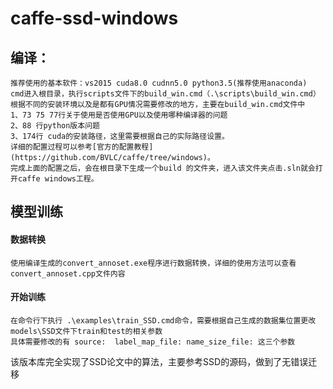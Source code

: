 # caffe-ssd-windows

## 编译：
    推荐使用的基本软件：vs2015 cuda8.0 cudnn5.0 python3.5(推荐使用anaconda) 
    cmd进入根目录，执行scripts文件下的build_win.cmd（.\scripts\build_win.cmd）
    根据不同的安装环境以及是都有GPU情况需要修改的地方，主要在build_win.cmd文件中
    1、73 75 77行关于使用是否使用GPU以及使用哪种编译器的问题
    2、88 行python版本问题
    3、174行 cuda的安装路径，这里需要根据自己的实际路径设置。
    详细的配置过程可以参考[官方的配置教程](https://github.com/BVLC/caffe/tree/windows)。
    完成上面的配置之后，会在根目录下生成一个build 的文件夹，进入该文件夹点击.sln就会打开caffe windows工程。
## 模型训练

#### 数据转换
    使用编译生成的convert_annoset.exe程序进行数据转换，详细的使用方法可以查看convert_annoset.cpp文件内容
    
#### 开始训练
    在命令行下执行 .\examples\train_SSD.cmd命令，需要根据自己生成的数据集位置更改models\SSD文件下train和test的相关参数
    具体需要修改的有 source:  label_map_file: name_size_file: 这三个参数
该版本库完全实现了SSD论文中的算法，主要参考SSD的源码，做到了无错误迁移


